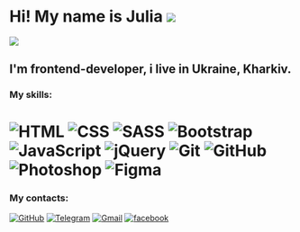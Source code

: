 Hi! My name is Julia ![](https://media.giphy.com/media/hvRJCLFzcasrR4ia7z/giphy.gif)
=====================================================================================

![](https://media.giphy.com/media/bGgsc5mWoryfgKBx1u/giphy.gif)


## I'm frontend-developer, i live in Ukraine, Kharkiv.

### My skills: 
![HTML](https://img.shields.io/badge/-HTML-333?style=for-the-badge&logo=html5)
![CSS](https://img.shields.io/badge/-CSS-333?style=for-the-badge&logo=css3&logoColor=blue)
![SASS](https://img.shields.io/badge/-SASS-333?style=for-the-badge&logo=SASS)
![Bootstrap](https://img.shields.io/badge/-Bootstrap-333?style=for-the-badge&logo=Bootstrap)
![JavaScript](https://img.shields.io/badge/-JavaScript-333?style=for-the-badge&logo=javascript)
![jQuery](https://img.shields.io/badge/-jQuery-333?style=for-the-badge&logo=jQuery&logoColor=blue)
![Git](https://img.shields.io/badge/-Git-333?style=for-the-badge&logo=Git)
![GitHub](https://img.shields.io/badge/-GitHub-333?style=for-the-badge&logo=GitHub)
![Photoshop](https://img.shields.io/badge/-Photoshop-483D8B?style=for-the-badge&logo=Photoshop)
![Figma](https://img.shields.io/badge/-Figma-333?style=for-the-badge&logo=Figma)
=====================================================================================

### My contacts:
[![GitHub](https://img.shields.io/badge/-GitHub-333?style=for-the-badge&logo=GitHub&logoColor=fff)](https://github.com/Juliaads22)
[![Telegram](https://img.shields.io/badge/-Telegram-333?style=for-the-badge&logo=telegram&logoColor=27A0D9)](https://t.me/juldev2)
[![Gmail](https://img.shields.io/badge/-Gmail-333?style=for-the-badge&logo=gmail&logoColor=FF0000)](mailto:juliaads22@gmail.com)
[![facebook](https://img.shields.io/badge/Facebook-1877F2?logo=facebook&logoColor=fff&style=for-the-badge) ](https://www.facebook.com/profile.php?id=100027104856250)
